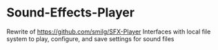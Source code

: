 # Sound-Effects-Player
Rewrite of https://github.com/smilg/SFX-Player
Interfaces with local file system to play, configure, and save settings for sound files
